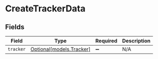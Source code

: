 # CreateTrackerData


## Fields

| Field                                            | Type                                             | Required                                         | Description                                      |
| ------------------------------------------------ | ------------------------------------------------ | ------------------------------------------------ | ------------------------------------------------ |
| `tracker`                                        | [Optional[models.Tracker]](../models/tracker.md) | :heavy_minus_sign:                               | N/A                                              |